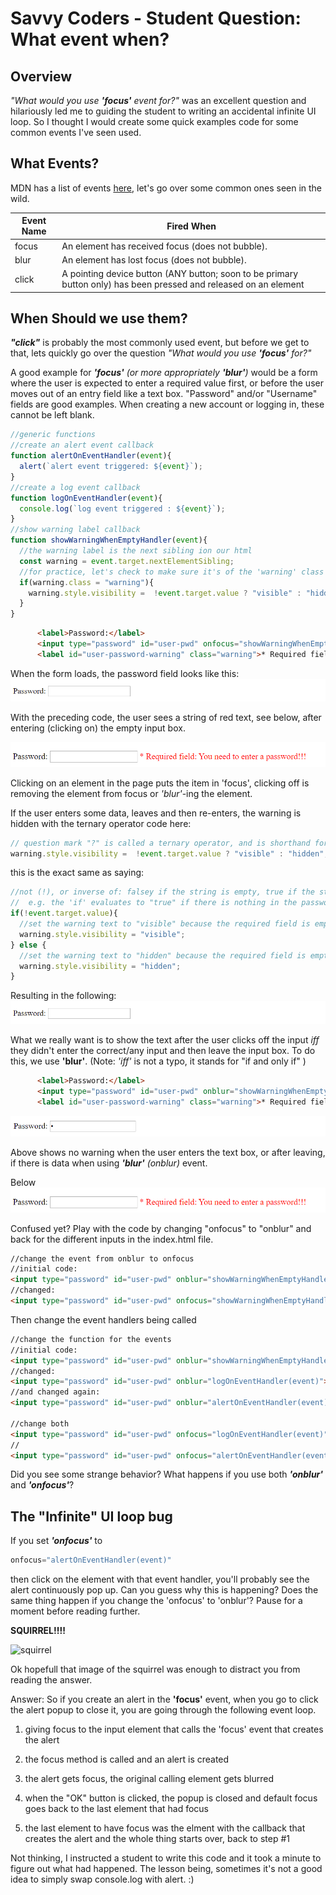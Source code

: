 # Savvy Coders - Student Question: What event when?

## Overview

*"What would you use **'focus'** event for?"* was an excellent question and hilariously led me to guiding the student to writing an accidental infinite UI loop. So I thought I would create some quick examples code for some common events I've seen used.

## What Events?

MDN has a list of events [here](https://developer.mozilla.org/en-US/docs/Web/Events), let's go over some common ones seen in the wild.

| Event Name  | Fired When  |
|---|---|
| focus | An element has received focus (does not bubble). |
| blur |  An element has lost focus (does not bubble). |
| click | A pointing device button (ANY button; soon to be primary button only) has been pressed and released on an element |

## When Should we use them?

***"click"*** is probably the most commonly used event, but before we get to that, lets quickly go over the question *"What would you use **'focus'** for?"*

A good example for ***'focus'*** *(or more appropriately **'blur'**)* would be a form where the user is expected to enter a required value first, or before the user moves out of an entry field like a text box. "Password" and/or "Username" fields are good examples. When creating a new account or logging in, these cannot be left blank.


```javascript
//generic functions
//create an alert event callback
function alertOnEventHandler(event){
  alert(`alert event triggered: ${event}`);
}
//create a log event callback
function logOnEventHandler(event){
  console.log(`log event triggered : ${event}`);
}
//show warning label callback
function showWarningWhenEmptyHandler(event){
  //the warning label is the next sibling ion our html
  const warning = event.target.nextElementSibling;
  //for practice, let's check to make sure it's of the 'warning' class
  if(warning.class = "warning"){
    warning.style.visibility =  !event.target.value ? "visible" : "hidden";
  }
}
```

```html
      <label>Password:</label>
      <input type="password" id="user-pwd" onfocus="showWarningWhenEmptyHandler(event)">
      <label id="user-password-warning" class="warning">* Required field: You need to enter a password!!!</label><br><br>
```
When the form loads, the password field looks like this:
![empty password, warning](images/password-no-value-no-warn.png)

With the preceding code, the user sees a string of red text, see below, after entering (clicking on) the empty input box.

![empty password, warning](images/password-no-value-warn.png)

Clicking on an element in the page puts the item in 'focus', clicking off is removing the element from focus or *'blur'*-ing the element.

If the user enters some data, leaves and then re-enters, the warning is hidden with the ternary operator code here:

```javascript
// question mark "?" is called a ternary operator, and is shorthand for simple if statements. let <some variable> = <conditional> ? <result returned if true> : <result returned if false>
warning.style.visibility =  !event.target.value ? "visible" : "hidden";
```

this is the exact same as saying:

```javascript
//not (!), or inverse of: falsey if the string is empty, true if the string has data
//  e.g. the 'if' evaluates to "true" if there is nothing in the password box
if(!event.target.value){
  //set the warning text to "visible" because the required field is empty
  warning.style.visibility = "visible";
} else {
  //set the warning text to "hidden" because the required field is empty
  warning.style.visibility = "hidden";
}

```

Resulting in the following:
![empty password, warning](images/password-no-value-no-warn.png)

What we really want is to show the text after the user clicks off the input *iff* they didn't enter the correct/any input and then leave the input box.  To do this, we use **'blur'**. (Note: *'iff'* is not a typo, it stands for "if and only if" )

```html
      <label>Password:</label>
      <input type="password" id="user-pwd" onblur="showWarningWhenEmptyHandler(event)">
      <label id="user-password-warning" class="warning">* Required field: You need to enter a password!!!</label><br><br>
```

![empty password, warning](images/password-value-no-warn.png)

Above shows no warning when the user enters the text box, or after leaving, if there is data when using ***'blur'*** *(onblur)* event.

Below
![empty password, warning](images/password-no-value-warn.png)

Confused yet? Play with the code by changing "onfocus" to "onblur" and back for the different inputs in the index.html file.
```html
//change the event from onblur to onfocus
//initial code:
<input type="password" id="user-pwd" onblur="showWarningWhenEmptyHandler(event)">
//changed:
<input type="password" id="user-pwd" onfocus="showWarningWhenEmptyHandler(event)">
```

Then change the event handlers being called
```html
//change the function for the events
//initial code:
<input type="password" id="user-pwd" onblur="showWarningWhenEmptyHandler(event)">
//changed:
<input type="password" id="user-pwd" onblur="logOnEventHandler(event)">
//and changed again:
<input type="password" id="user-pwd" onblur="alertOnEventHandler(event)">

//change both
<input type="password" id="user-pwd" onfocus="logOnEventHandler(event)">
//
<input type="password" id="user-pwd" onfocus="alertOnEventHandler(event)">

```

Did you see some strange behavior? What happens if you use both ***'onblur'*** and ***'onfocus'***?

##  The "Infinite" UI loop bug

If you set ***'onfocus'*** to
```javascript
onfocus="alertOnEventHandler(event)"
```
then click on the element with that event handler, you'll probably see the alert continuously pop up. Can you guess why this is happening? Does the same thing happen if you change the 'onfocus' to 'onblur'? Pause for a moment before reading further.

**SQUIRREL!!!!**

![squirrel](https://images.pexels.com/photos/47547/squirrel-animal-cute-rodents-47547.jpeg?cs=srgb&dl=brown-squirrel-47547.jpg&fm=jpg)

Ok hopefull that image of the squirrel was enough to distract you from reading the answer.

Answer: So if you create an alert in the **'focus'** event, when you go to click the alert popup to close it, you are going through the following event loop.

1) giving focus to the input element that calls the 'focus' event that creates the alert

2) the focus method is called and an alert is created

3) the alert gets focus, the original calling element gets blurred

4) when the "OK" button is clicked, the popup is closed and default focus goes back to the last element that had focus

5) the last element to have focus was the elment with the callback that creates the alert and the whole thing starts over, back to step #1

Not thinking, I instructed a student to write this code and it took a minute to figure out what had happened. The lesson being, sometimes it's not a good idea to simply swap console.log with alert. :)
